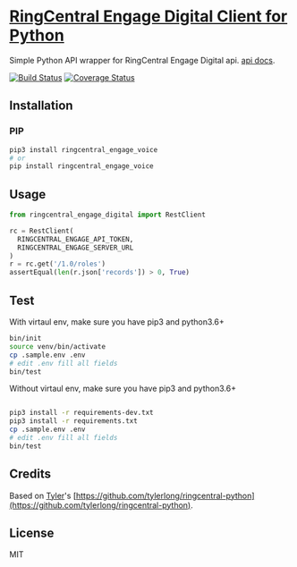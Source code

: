 # [RingCentral Engage Digital Client for Python](https://github.com/ringcentral/engage-digital-python)

Simple Python API wrapper for RingCentral Engage Digital api. [api docs](https://engage-api-docs.readthedocs.io/).

[![Build Status](https://travis-ci.org/ringcentral/engage-digital-python.svg?branch=test)](https://travis-ci.org/ringcentral/engage-digital-python)
[![Coverage Status](https://coveralls.io/repos/github/ringcentral/engage-digital-python/badge.svg?branch=test)](https://coveralls.io/github/ringcentral/engage-digital-python?branch=test)

## Installation

### PIP

```sh
pip3 install ringcentral_engage_voice
# or
pip install ringcentral_engage_voice
```

## Usage

```python
from ringcentral_engage_digital import RestClient

rc = RestClient(
  RINGCENTRAL_ENGAGE_API_TOKEN,
  RINGCENTRAL_ENGAGE_SERVER_URL
)
r = rc.get('/1.0/roles')
assertEqual(len(r.json['records']) > 0, True)
```

## Test

With virtaul env, make sure you have pip3 and python3.6+

```bash
bin/init
source venv/bin/activate
cp .sample.env .env
# edit .env fill all fields
bin/test
```

Without virtaul env, make sure you have pip3 and python3.6+

```sh

pip3 install -r requirements-dev.txt
pip3 install -r requirements.txt
cp .sample.env .env
# edit .env fill all fields
bin/test
```

## Credits

Based on [Tyler](https://github.com/tylerlong)'s [https://github.com/tylerlong/ringcentral-python](https://github.com/tylerlong/ringcentral-python).

## License

MIT
